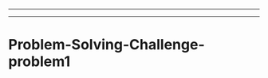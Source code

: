 ----------------------------------------------
-----------------------------------------------------------------------------------
# Problem-Solving-Challenge-problem1
